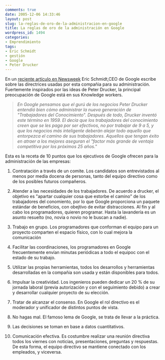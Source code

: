 ```yaml
---
comments: true
date: 2005-12-06 14:33:46
layout: post
slug: la-reglas-de-oro-de-la-administracion-en-google
title: La reglas de oro de la administración en Google
wordpress_id: 1494
categories:
- Emprendimiento
tags:
- Eric Schmidt
- gestión
- Google
- Peter Drucker
---
```


En un [reciente artículo en Newsweek](http://www.msnbc.msn.com/id/10296177/site/newsweek/) Eric Schmidt,CEO de Google escribe sobre las directrices usadas por esta compañia para su administración. Fuertemente inspirados por las ideas de Peter Drucker, la principal preocupación de Google está en sus Knowledge workers.


> _En Google pensamos que el gurú de los negocios Peter Drucker entendió bien cómo administrar la nueva generación de "Trabajadores del Conocimiento". Después de todo, Drucker inventó este término en 1959. El decía que los trabajadores del conocimiento creen que se les paga por ser efectivos, no por trabajar de 9 a 5, y que los negocios más inteligente deberán alejar todo aquello que entorpezca el camino de sus trabajadores. Aquellos que tengan éxito en atraer a los mejores aseguran el "factor más grande de ventaja competitiva por los próximos 25 años."_


Esta es la receta de 10 puntos que los ejecutivos de Google ofrecen para la administración de las empresas:



	
  1. Contratación a través de un comite. Los candidatos son entrevistados al menos por media docena de personas, tanto del equipo directivo como de los posibles futuros compañeros.

	
  2. Atender a las necesidades de los trabajadores. De acuerdo a drucker, el objetivo es "apartar cualquier cosa que estorbe el camino" de los trabajadores del conomiento, por lo que Google proporciona un paquete estándar de beneficios, con obejtivo de evitar distracciones. Al fin y al cabo los programadores, quieren programar. Hasta la lavandería es un asunto resuelto (no, novia o novio no le buscan a nadie).

	
  3. Trabajo en grupo. Los programadores que conforman el equipo para un proyecto comparten el espacio físico, con lo cual mejora la comunicación

	
  4. Facilitar las coordinaciones, los programadores en Google frecuentemente envían minutas periódicas a todo el equipoc con el estado de su trabajo.

	
  5. Utilizar las propias herramientas, todos los desarrollos y herramientas desarrolladas en la compañia son usada y están disponibles para todos.

	
  6. Impulsar la creatividad. Los ingenieros pueden dedicar un 20 % de su jornada laboral (previa autorización y con el seguimiento debido) a crear y desarrollar cualquier proyecto de su elección.

	
  7. Tratar de alcanzar el consenso. En Google el rol directivo es el moderador y unificador de distintos puntos de vista.

	
  8. No hagas mal. El famoso lema de Google, se trata de llevar a la práctica.

	
  9. Las decisiones se toman en base a datos cuantitativos.

	
  10. Comunicación efectiva. Es costumbre realizar una reunión directiva todos los viernes con noticias, presentaciones, preguntas y respuestas. De esta forma, el equipo directivo se mantiene conectado con los empleados, y viceversa.


